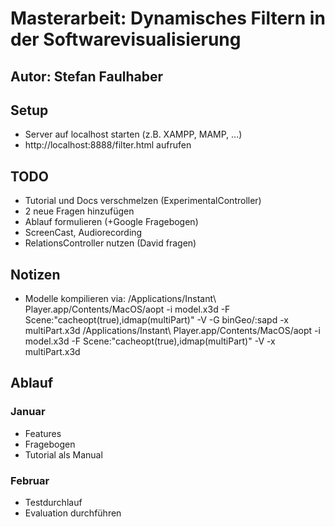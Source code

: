 # Masterarbeit: Dynamisches Filtern in der Softwarevisualisierung

## Autor: Stefan Faulhaber

## Setup

- Server auf localhost starten (z.B. XAMPP, MAMP, ...)
- http://localhost:8888/filter.html aufrufen

## TODO

- Tutorial und Docs verschmelzen (ExperimentalController)
- 2 neue Fragen hinzufügen
- Ablauf formulieren (+Google Fragebogen)
- ScreenCast, Audiorecording
- RelationsController nutzen (David fragen)

## Notizen

- Modelle kompilieren via: 
  /Applications/Instant\ Player.app/Contents/MacOS/aopt -i model.x3d -F Scene:"cacheopt(true),idmap(multiPart)" -V -G binGeo/:sapd -x multiPart.x3d 
  /Applications/Instant\ Player.app/Contents/MacOS/aopt -i model.x3d -F Scene:"cacheopt(true),idmap(multiPart)" -V -x multiPart.x3d

## Ablauf

### Januar

- Features
- Fragebogen
- Tutorial als Manual

### Februar

- Testdurchlauf
- Evaluation durchführen